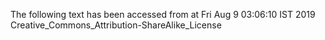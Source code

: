 The following text has been accessed from at Fri Aug 9 03:06:10 IST 2019
Creative_Commons_Attribution-ShareAlike_License
